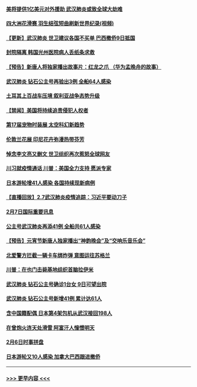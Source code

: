 #### [美将提供1亿美元对外援助 武汉肺炎或致全球大劫难](../pages/prog202/a102772361.md?t=02081322) 
#### [四大洲花滑赛 羽生结弦短曲刷新世界纪录(视频)](../pages/prog202/a102772341.md?t=02081322) 
#### [【更新】武汉肺炎 世卫建议各国不买单 巴西撤侨9日抵国](../pages/prog202/a102770740.md?t=02081322) 
#### [封院隔离 韩国光州医院病人丢纸条求救](../pages/prog202/a102772282.md?t=02081322) 
#### [【预告】新唐人将独家播出故事片：红龙之爪 （华为孟晚舟的故事）](../pages/prog202/a102767728.md?t=02081322) 
#### [武汉肺炎 钻石公主号再验出3例 全船64人感染](../pages/prog202/a102771726.md?t=02081322) 
#### [土耳其上百战车压境 叙利亚战争态势升级](../pages/prog202/a102772132.md?t=02081322) 
#### [【禁闻】美国将持续追责侵犯人权者](../pages/prog202/a102772042.md?t=02081322) 
#### [第17届宠物时装展 太空科幻新趋势](../pages/prog202/a102772033.md?t=02081322) 
#### [伦敦兰花展 印尼花卉弥漫热带芬芳](../pages/prog202/a102772026.md?t=02081322) 
#### [悼念李文亮又删文 世卫组织再次惹怒全球网友](../pages/prog202/a102771968.md?t=02081322) 
#### [川习就疫情通话 川普：美国全力支持 愿派专家](../pages/prog202/a102771930.md?t=02081322) 
#### [日本游轮增41人感染 各国持续现新病例](../pages/prog202/a102771912.md?t=02081322) 
#### [【直播回放】2.7武汉肺炎疫情追踪：习近平要动刀子](../pages/prog202/a102771649.md?t=02081322) 
#### [2月7日国际重要讯息](../pages/prog202/a102771747.md?t=02081322) 
#### [公主号武汉肺炎再添41例 全船共61人感染](../pages/prog202/a102771703.md?t=02081322) 
#### [【预告】元宵节新唐人独家播出“神韵晚会”及“交响乐音乐会”](../pages/prog202/a102767674.md?t=02081322) 
#### [北爱警方拦截一辆卡车绑炸弹 意图运往苏格兰](../pages/prog202/a102771609.md?t=02081322) 
#### [川普：在也门击毙基地组织首脑拉伊米](../pages/prog202/a102771528.md?t=02081322) 
#### [武汉肺炎 钻石公主号确诊1台女 9日可望出院](../pages/prog202/a102771518.md?t=02081322) 
#### [武汉肺炎 钻石公主号新增41例 累计达61人](../pages/prog202/a102771486.md?t=02081322) 
#### [含中国籍配偶 日本第4架包机从武汉接回198人](../pages/prog202/a102771472.md?t=02081322) 
#### [在曾炮火连天处滑雪 阿富汗人憧憬明天](../pages/prog202/a102771290.md?t=02081322) 
#### [2月6日时事拼盘](../pages/prog202/a102771225.md?t=02081322) 
#### [日本游轮又10人感染 加拿大巴西跟进撤侨](../pages/prog202/a102771084.md?t=02081322) 

----
#### [ >>> 更早内容 <<< ](../indexes/prog202-earlier.md)

